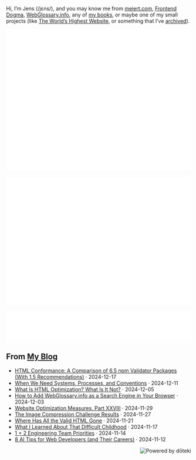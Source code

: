 Hi, I’m Jens (/jɛns/), and you may know me from [meiert.com](https://meiert.com/en/), [Frontend Dogma](https://frontenddogma.com/), [WebGlossary.info](https://webglossary.info/), any of [my books](https://www.goodreads.com/author/list/13623828.Jens_Oliver_Meiert), or maybe one of my small projects (like [The World’s Highest Website](https://worlds-highest-website.com/), or something that I’ve [archived](https://mirrors.meiert.org/)).

<!-- Metrics -->

[![Jens’s stats as per Metrics.](github-metrics.svg)](https://github.com/lowlighter/metrics)

[![Jens’s calendar.](github-metrics.plugin.isocalendar.fullyear.svg)](https://github.com/lowlighter/metrics/blob/master/source/plugins/isocalendar/README.md)

[![Jens’s facts.](github-metrics.plugin.habits.facts.svg)](https://github.com/lowlighter/metrics/blob/master/source/plugins/habits/README.md)

<!-- dōteki -->

<!-- blog start -->
## From [My Blog](https://meiert.com/en/)

- [HTML Conformance: A Comparison of 6.5 npm Validator Packages (With 1.5 Recommendations)](https://meiert.com/en/blog/html-validator-packages/) · 2024-12-17
- [When We Need Systems, Processes, and Conventions](https://meiert.com/en/blog/systems-processes-conventions/) · 2024-12-11
- [What Is HTML Optimization? What Is It Not?](https://meiert.com/en/blog/what-is-html-optimization/) · 2024-12-05
- [How to Add WebGlossary.info as a Search Engine in Your Browser](https://meiert.com/en/blog/web-development-glossary-search/) · 2024-12-03
- [Website Optimization Measures, Part XXVIII](https://meiert.com/en/blog/optimization-measures-28/) · 2024-11-29
- [The Image Compression Challenge Results](https://meiert.com/en/blog/the-image-compression-challenge-results/) · 2024-11-27
- [Where Has All the Valid HTML Gone](https://meiert.com/en/blog/where-has-all-the-valid-html-gone/) · 2024-11-21
- [What I Learned About That Difficult Childhood](https://meiert.com/en/blog/that-difficult-childhood/) · 2024-11-17
- [1 + 2 Engineering Team Priorities](https://meiert.com/en/blog/engineering-team-priorities/) · 2024-11-14
- [8 AI Tips for Web Developers (and Their Careers)](https://meiert.com/en/blog/ai-tips-for-web-developers/) · 2024-11-12
<!-- blog end -->

<a href="https://doteki.org"><img src="https://img.shields.io/badge/powered_by-d%C5%8Dteki-0?style=flat-square&labelColor=202b2d&color=5E936C" align="right" alt="Powered by dōteki"></a>